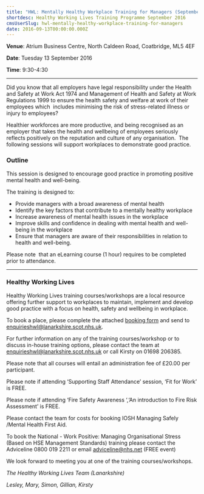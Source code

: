 ```yaml
---
title: "HWL: Mentally Healthy Workplace Training for Managers (September 2016)"
shortdesc: Healthy Working Lives Training Programme September 2016
cmsUserSlug: hwl-mentally-healthy-workplace-training-for-managers
date: 2016-09-13T00:00:00.000Z
---
```


**Venue**:  Atrium Business Centre, North Caldeen Road, Coatbridge, ML5 4EF

**Date**: Tuesday 13 September 2016

**Time**: 9:30-4:30

---

Did you know that all employers have legal responsibility under the Health and Safety at Work Act 1974 and Management of Health and Safety at Work Regulations 1999 to ensure the health safety and welfare at work of their employees which  includes minimising the risk of stress-related illness or injury to employees?

Healthier workforces are more productive, and being recognised as an employer that takes the health and wellbeing of employees seriously reflects positively on the reputation and culture of any organisation.  The following sessions will support workplaces to demonstrate good practice.

### Outline

This session is designed to encourage good practice in promoting positive mental health and well-being. 

The training is designed to:

* Provide managers with a broad awareness of mental health
* Identify the key factors that contribute to a mentally healthy workplace
* Increase awareness of mental health issues in the workplace
* Improve skills and confidence in dealing with mental health and well-being in the workplace
* Ensure that managers are aware of their responsibilities in relation to health and well-being.

Please note  that an eLearning course (1 hour) requires to be completed prior to attendance.

---

### Healthy Working Lives

Healthy Working Lives training courses/workshops are a local resource offering further support  to workplaces to maintain, implement and develop good practice with a focus on  health, safety and wellbeing in workplace.

To book a place, please complete the attached [booking form](/docs/HWL-Booking-Form-june-2016.doc) and send to [enquirieshwl@lanarkshire.scot.nhs.uk](mailto:enquirieshwl@lanarkshire.scot.nhs.uk).

For further information on any of the training courses/workshop or to discuss in-house training options, please contact the team at [enquirieshwl@lanarkshire.scot.nhs.uk](mailto:enquirieshwl@lanarkshire.scot.nhs.uk) or call Kirsty on 01698 206385.

Please note that all courses will entail an administration fee of £20.00 per participant.

Please note if attending ‘Supporting Staff Attendance’ session, ‘Fit for Work’ is FREE.

Please note if attending ‘Fire Safety Awareness ‘,‘An introduction to Fire Risk Assessment’ is FREE.

Please contact the team for costs for booking IOSH Managing Safely /Mental Health First Aid.

To book the National - Work Positive: Managing Organisational Stress (Based on HSE Management Standards) training please contact the  Adviceline 0800 019 2211 or email  adviceline@nhs.net (FREE event)

We look forward to meeting you at one of the training courses/workshops.


*The Healthy Working Lives Team (Lanarkshire)*

*Lesley, Mary, Simon, Gillian, Kirsty*